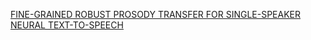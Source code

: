 

[FINE-GRAINED ROBUST PROSODY TRANSFER FOR SINGLE-SPEAKER NEURAL TEXT-TO-SPEECH](https://arxiv.org/pdf/1907.02479.pdf)
